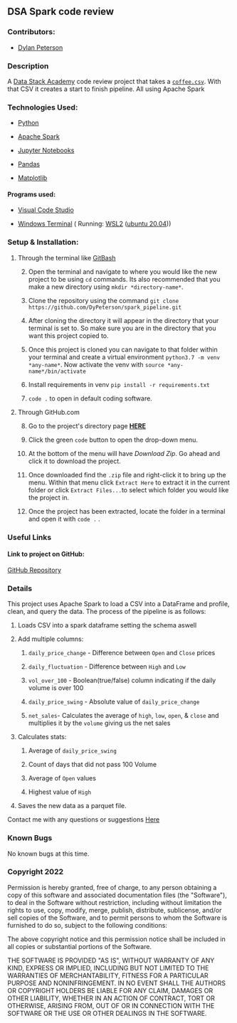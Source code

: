 ## DSA Spark code review

###  Contributors:

- [Dylan Peterson](https://github.com/DyPeterson)

###  Description

A [Data Stack Academy](https://www.datastack.academy/) code review project that takes a [`coffee.csv`](https://www.kaggle.com/datasets/psycon/daily-coffee-price). With that CSV it creates a start to finish pipeline. All using Apache Spark

###  Technologies Used:

- [Python](https://www.python.org/)

- [Apache Spark](https://spark.apache.org/)

- [Jupyter Notebooks](https://jupyter.org/)

- [Pandas](https://pandas.pydata.org/)

- [Matplotlib](https://matplotlib.org/)

####  Programs used:

- [Visual Code Studio](https://code.visualstudio.com/)

- [Windows Terminal](https://apps.microsoft.com/store/detail/windows-terminal/9N0DX20HK701?hl=en-us&gl=US) ( Running: [WSL2](https://docs.microsoft.com/en-us/windows/wsl/install) ([ubuntu 20.04](https://releases.ubuntu.com/20.04/)))


###  Setup & Installation:

1. Through the terminal like [GitBash](https://git-scm.com/downloads)

	2. Open the terminal and navigate to where you would like the new project to be using `cd` commands. Its also recommended that you make a new directory using `mkdir *directory-name*`.

	3. Clone the repository using the command `git clone https://github.com/DyPeterson/spark_pipeline.git`

	4. After cloning the directory it will appear in the directory that your terminal is set to. So make sure you are in the directory that you want this project copied to.

	5. Once this project is cloned you can navigate to that folder within your terminal and create a virtual environment `python3.7 -m venv *any-name*`. Now activate the venv with `source *any-name*/bin/activate`

	6. Install requirements in venv `pip install -r requirements.txt`

	7. `code .` to open in default coding software.

2. Through GitHub.com

	8. Go to the project's directory page **[HERE](https://github.com/DyPeterson/spark_pipeline)**

	9. Click the green `code` button to open the drop-down menu.

	10. At the bottom of the menu will have *Download Zip*. Go ahead and click it to download the project.

	11. Once downloaded find the `.zip` file and right-click it to bring up the menu. Within that menu click `Extract Here` to extract it in the current folder or click `Extract Files...`to select which folder you would like the project in.

	12. Once the project has been extracted, locate the folder in a terminal and open it with `code .` .


###  Useful Links

####  Link to project on GitHub:

[GitHub Repository](https://github.com/DyPeterson/spark_pipeline)

###  Details
This project uses Apache Spark to load a CSV into a DataFrame and profile, clean, and query the data. The process of the pipeline is as follows:
1. Loads CSV into a spark dataframe setting the schema aswell

2. Add multiple columns:

    1. `daily_price_change` - Difference between `Open` and `Close` 
    prices

    2. `daily_fluctuation` - Difference between `High` and `Low`

    3. `vol_over_100` - Boolean(true/false) column indicating if the daily volume is over 100

    4. `daily_price_swing` - Absolute value of `daily_price_change`

    5. `net_sales`- Calculates the average of `high`, `low`, `open`, & `close` and multiplies it by the `volume` giving us the net sales

3. Calculates stats:

   1. Average of `daily_price_swing`

   2. Count of days that did not pass 100 Volume

   3. Average of `Open` values

   4. Highest value of `High`

4. Saves the new data as a parquet file.

Contact me with any questions or suggestions [Here](dylan.peterson17@gmail.com)

###  Known Bugs

No known bugs at this time.

###  Copyright 2022

Permission is hereby granted, free of charge, to any person obtaining a copy of this software and associated documentation files (the "Software"), to deal in the Software without restriction, including without limitation the rights to use, copy, modify, merge, publish, distribute, sublicense, and/or sell copies of the Software, and to permit persons to whom the Software is furnished to do so, subject to the following conditions:

The above copyright notice and this permission notice shall be included in all copies or substantial portions of the Software.

THE SOFTWARE IS PROVIDED "AS IS", WITHOUT WARRANTY OF ANY KIND, EXPRESS OR IMPLIED, INCLUDING BUT NOT LIMITED TO THE WARRANTIES OF MERCHANTABILITY, FITNESS FOR A PARTICULAR PURPOSE AND NONINFRINGEMENT. IN NO EVENT SHALL THE AUTHORS OR COPYRIGHT HOLDERS BE LIABLE FOR ANY CLAIM, DAMAGES OR OTHER LIABILITY, WHETHER IN AN ACTION OF CONTRACT, TORT OR OTHERWISE, ARISING FROM, OUT OF OR IN CONNECTION WITH THE SOFTWARE OR THE USE OR OTHER DEALINGS IN THE SOFTWARE.